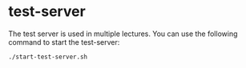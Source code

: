 # test-server

The test server is used in multiple lectures. You can use the following command to start the test-server:
```
./start-test-server.sh
```

